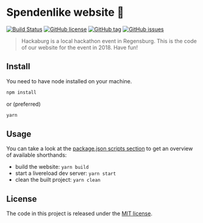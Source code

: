 # Spendenlike website :rocket:

[![Build Status](https://travis-ci.org/hackaburg/website.svg?branch=master)](https://travis-ci.org/spendenlike/website)
[![GitHub license](https://img.shields.io/github/license/hackaburg/website.svg)](https://github.com/spendenlike/website/LICENSE)
[![GitHub tag](https://img.shields.io/github/tag/hackaburg/website.svg)](https://github.com/spendenlike/website)
[![GitHub issues](https://img.shields.io/github/issues/hackaburg/website.svg)](https://github.com/spendenlike/website/issues)

> Hackaburg is a local hackathon event in Regensburg. This is the code of our website for the event in 2018. Have fun!


## Install
You need to have node installed on your machine.

```bash
npm install
```
or (preferred)
```bash
yarn
```


## Usage

You can take a look at the [package.json scripts section](package.json) to get an overview of available shorthands:

* build the website: `yarn build`
* start a livereload dev server: `yarn start`
* clean the built project: `yarn clean`


## License

The code in this project is released under the [MIT license](LICENSE).
